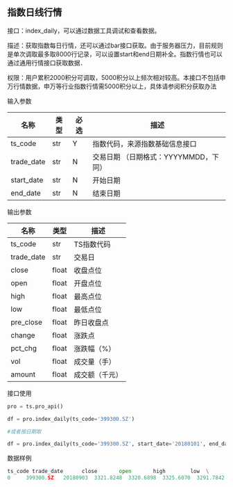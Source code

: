 ## 指数日线行情

接口：index_daily，可以通过数据工具调试和查看数据。

描述：获取指数每日行情，还可以通过bar接口获取。由于服务器压力，目前规则是单次调取最多取8000行记录，可以设置start和end日期补全。指数行情也可以通过通用行情接口获取数据．

权限：用户累积2000积分可调取，5000积分以上频次相对较高。本接口不包括申万行情数据，申万等行业指数行情需5000积分以上，具体请参阅积分获取办法 







输入参数

| 名称 | 类型 | 必选 | 描述 |
| --- | --- | --- | --- |
| ts_code | str | Y | 指数代码，来源指数基础信息接口 |
| trade_date | str | N | 交易日期 （日期格式：YYYYMMDD，下同） |
| start_date | str | N | 开始日期 |
| end_date | str | N | 结束日期 |







输出参数

| 名称 | 类型 | 描述 |
| --- | --- | --- |
| ts_code | str | TS指数代码 |
| trade_date | str | 交易日 |
| close | float | 收盘点位 |
| open | float | 开盘点位 |
| high | float | 最高点位 |
| low | float | 最低点位 |
| pre_close | float | 昨日收盘点 |
| change | float | 涨跌点 |
| pct_chg | float | 涨跌幅（%） |
| vol | float | 成交量（手） |
| amount | float | 成交额（千元） |







接口使用

```python
pro = ts.pro_api()

df = pro.index_daily(ts_code='399300.SZ')

#或者按日期取

df = pro.index_daily(ts_code='399300.SZ', start_date='20180101', end_date='20181010')
```







数据样例

```python
ts_code trade_date      close       open       high        low  \
0     399300.SZ   20180903  3321.8248  3320.6898  3325.6070  3291.7842   
```